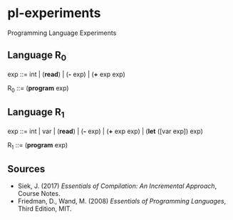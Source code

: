 # pl-experiments
Programming Language Experiments

## Language R<sub>0</sub>

exp ::= int | (<b>read</b>) | (<b>-</b> exp) | (<b>+</b> exp exp)

R<sub>0</sub>  ::= (<b>program</b> exp)

## Language R<sub>1</sub>

exp ::= int | var | (<b>read</b>) | (<b>-</b> exp) | (<b>+</b> exp exp) | (<b>let</b> ([var exp]) exp)

R<sub>1</sub> ::= (<b>program</b> exp)

## Sources

* Siek, J. (2017) *Essentials of Compilation: An Incremental Approach*, Course Notes.
* Friedman, D., Wand, M. (2008) *Essentials of Programming Languages*, Third Edition, MIT.
